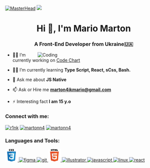 [![MasterHead](https://lh3.googleusercontent.com/pw/AP1GczNOWzREOhqKvVAw-vCFLl_mR_CNZzL1RNy4pxKPlTiePLn0wCeLQe19HwbuwfP_Ug1DHCBulZkwEb8h7ABnVyuO1AWY_PusWhDzDf1q94YH4Egb80dHr5Yj6WNdH2iKHPdDdGNLdSCWTcoRBk1N4oNChdJtFuKWGrJxM3UPkC36BX6QDiJhD5SgRFdgcxd7JWMJfQfm6HqUtUKF4KCsAkaYeIEnTSsFSP_BCUmEW0aIiXgXuOffTMR82diXBTj-KJ8svlMmjfSteHWluwdpXAYDHDmjJs8VoBNUdOGDY9XjvmEyN0sFLrN0Y2lV_kVpoAaJ8_yWjro4tBGsVZKpAzeV6Rb-QhTIP92yG9f5iwghFdhy9qb48wddZWzVfEMOe0gRG7taFiNU3SA34w1hNAJknA8arngVxnMuE2R1CM2fDSI8vh3dI1SqyPNhDFDwzSPfzG_T-pR2jU_OGIMr202FworhMEV9oPWs7FzI007svoqg430gBkIk-IMvsnwgyKXfsgkBH20lRBlBtCWDtpbTWSll30-Hrcq_NhJlg-trkUU2PEi4ksu1cZMc7NT09cciOWHE7lkNQcamMFUyvNcHSq8OD_WCMW8IIMIX5PrA6jZPjow0ts13f_KbFoiwP1Q5Yl1ddSflLTLtBfupUOt2yrUjsDzoQlEaaKS03S_aN0v_5phJptt_o1L4kPb1GApP1jnIPyFi8KlY1vp52xTMHRxvIfp3m4EdtK6j6z17BbsdLUpgO-h6AmWHbModvtyE_M5sOzG52q4t8vWkPdwC86CMDFaRS2UYKccKTiNGjvqFOPrpwToti9-TTxCjX6GUf4qOsK9rRtjPunoQ2ZZEDEzFBQO-f9K-XswtziIRfw_5lTJJwC_W3WAQIywyeO2SkWkreZLLZfXqrrNnuIbF4KdG5WzNSlZCbQwVa21Ok-Nlg8hBjfo7dcGVbYftl6W8z9jNcHFCcSpFBl2RvUxq4V2O5Os=w1000-h300-s-no?authuser=0)](https://github.com/r1nk1337)
<img align= "righ" width="400" src="https://cdn.dribbble.com/users/1187278/screenshots/16762086/media/10ba6161c70f3edd67f34e229b62b852.gif">
<h1 align="center">Hi 👋, I'm Mario Marton</h1>
<h3 align="center">A Front-End Developer from Ukraine🇺🇦</h3>
<img align="right" alt="Coding" width="400" src="https://res.cloudinary.com/practicaldev/image/fetch/s--WXI5d2Ru--/c_limit%2Cf_auto%2Cfl_progressive%2Cq_66%2Cw_800/https://media1.tenor.com/images/0c34272909ee2a4db5606a014082312b/tenor.gif%3Fitemid%3D15828752">

- 👨‍💻 I’m currently working on [Code Chart](https://www.figma.com/design/hEyEEeOtgMb1mitfrTCmDJ/Code-chart-p1?m=auto&t=Ft8efSLfP7wgTTqM-6)

- 🧑‍🎓 I’m currently learning **Type Script, React, sCss, Bash.**

- 💬 Ask me about **JS Native**

- 📫 Ask or Hire me **marton4ikmario@gmail.com**

- ⚡ Interesting fact **I am 15 y.o**

<h3 align="left">Connect with me:</h3>
<p align="left">
<a href="https://twitter.com/r1nk" target="blank"><img align="center" src="https://raw.githubusercontent.com/rahuldkjain/github-profile-readme-generator/master/src/images/icons/Social/twitter.svg" alt="r1nk" height="30" width="40" /></a>
<a href="https://fb.com/martonn4" target="blank"><img align="center" src="https://raw.githubusercontent.com/rahuldkjain/github-profile-readme-generator/master/src/images/icons/Social/facebook.svg" alt="martonn4" height="30" width="40" /></a>
<a href="https://instagram.com/martonn4" target="blank"><img align="center" src="https://raw.githubusercontent.com/rahuldkjain/github-profile-readme-generator/master/src/images/icons/Social/instagram.svg" alt="martonn4" height="30" width="40" /></a>
</p>

<h3 align="left">Languages and Tools:</h3>
<p align="left"> <a href="https://www.w3schools.com/css/" target="_blank" rel="noreferrer"> <img src="https://raw.githubusercontent.com/devicons/devicon/master/icons/css3/css3-original-wordmark.svg" alt="css3" width="40" height="40"/> </a> <a href="https://www.figma.com/" target="_blank" rel="noreferrer"> <img src="https://cdn.jim-nielsen.com/macos/512/figma-2021-05-05.png?rf=1024" alt="figma" width="40" height="40"/> </a> <a href="https://git-scm.com/" target="_blank" rel="noreferrer"> <img src="https://www.vectorlogo.zone/logos/git-scm/git-scm-icon.svg" alt="git" width="40" height="40"/> </a> <a href="https://www.w3.org/html/" target="_blank" rel="noreferrer"> <img src="https://raw.githubusercontent.com/devicons/devicon/master/icons/html5/html5-original-wordmark.svg" alt="html5" width="40" height="40"/> </a> <a href="https://www.adobe.com/in/products/illustrator.html" target="_blank" rel="noreferrer"> <img src="https://uxwing.com/wp-content/themes/uxwing/download/brands-and-social-media/adobe-illustrator-icon.png" alt="illustrator" width="40" height="40"/> </a> <a href="https://developer.mozilla.org/en-US/docs/Web/JavaScript" target="_blank" rel="noreferrer"> <img src="https://upload.wikimedia.org/wikipedia/commons/thumb/9/99/Unofficial_JavaScript_logo_2.svg/1024px-Unofficial_JavaScript_logo_2.svg.png" alt="javascript" width="40" height="40"/> </a> <a href="https://www.linux.org/" target="_blank" rel="noreferrer"> <img src="https://cdn0.iconfinder.com/data/icons/flat-round-system/512/archlinux-512.png" alt="linux" width="40" height="40"/> </a> <a href="https://reactjs.org/" target="_blank" rel="noreferrer"> <img src="https://cdn4.iconfinder.com/data/icons/logos-3/600/React.js_logo-512.png" alt="react" width="40" height="40"/> </a> </p>
<!--https://www.vectorlogo.zone/logos/figma/figma-icon.svg-->
